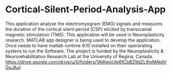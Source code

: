 # Cortical-Silent-Period-Analysis-App
This application analyse the electromyogram (EMG) signals and measures the duration of the cortical silent period (CSP) elicited by transcranial magnetic stimulation (TMS). 
This application will be used in Neuroplasticity research. 
MATLAB app designer is being used to develop the application.
Once needs to have matlab runtime 9.10 installed on their operarating systens to run the Software. 
The project is funded by the Neuroplasticity & Neurorehabilitation Research Lab at the University of Regina, Canada.
https://drive.google.com/drive/u/0/folders/1AtKwsUIe6fCbBZ9dZL9jxMAtdVGsJAuI
